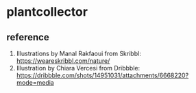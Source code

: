 # plantcollector
## reference
1. Illustrations by Manal Rakfaoui from Skribbl: https://weareskribbl.com/nature/
2. Illustration by Chiara Vercesi from Dribbble: https://dribbble.com/shots/14951031/attachments/6668220?mode=media
